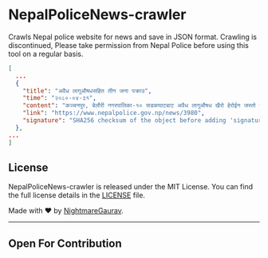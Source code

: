 # NepalPoliceNews-crawler
Crawls Nepal police website for news and save in JSON format.
Crawling is discontinued, Please take permission from Nepal Police before using this tool on a regular basis.

```json
[
  ...
  {
    "title": "अवैध लागूऔषधसहित तीन जना पक्राउ",
    "time": "२०८०-०४-३१",
    "content": "कञ्चनपुर, बेलौरी नगरपालिका-१० सडकघाटबाट अवैध लागूऔषध खैरो हेरोईन जस्तो देखिने पदार्थ ५ ग्राम ११ मिलिग्रामसहित २ जनालाई बुधबार बिहान प्रहरीले पक्राउ गरेको छ । पक्राउ पर्नेहरुमा बेदकोट नगरपालिका-९ सुन्दरपुर बस्ने ३० वर्षीय संजिव भण्डारी र २३ वर्षीय बिवेक साउँद रहेका छन् । उनीहरूले सु.प.प्र.०२-००३ प ३०८८ नम्बरको मोटरसाइकल डोर्‍याउँदै लगिरहेको अवस्थामा प्रहरी चौकी भुडाबाट खटिएको प्रहरीले जाँच गर्दा उक्त पदार्थ फेला पारी पक्राउ गरेको हो । मकवानपुर, हेटौंडा उपमहानगरपालिका-१५ स्थित सडकबाट अवैध लागूऔषध ब्राउनसुगर जस्तो देखिने पदार्थ करिब १ ग्राम ४ सय ९० मिलिग्राम, गाँजा करिब ७० ग्राम र नगद १६ हजार ५ सय रुपैयाँसहित सोही उपमहानगरपालिका-१५ फारलाईन बस्ने २९ वर्षीय विज्ञान लामालाई बुधबार दिउँसो प्रहरीले पक्राउ गरेको छ । विशेष सूचनाको आधारमा ईलाका प्रहरी कार्यालय पशुपतिनगरबाट खटिएको प्रहरीले उनलाई उक्त लागूऔषध र नगदसहित पक्राउ गरेको हो । दुबै घटनाका सम्बन्धमा प्रहरीले आवश्यक अनुसन्धान गरिरहेको छ ।",
    "link": "https://www.nepalpolice.gov.np/news/3980",
    "signature": "SHA256 checksum of the object before adding 'signature' key"
  },
...
]
```


## License
NepalPoliceNews-crawler is released under the MIT License. You can find the full license details in the [LICENSE](LICENSE) file.

Made with ❤️ by [NightmareGaurav](https://github.com/nightmaregaurav).

---
Open For Contribution
---
